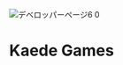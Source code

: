 
![デベロッパーページ6 0](https://user-images.githubusercontent.com/55743370/167285800-b58eec15-78af-4f66-a20c-e189279f7e00.png)


# Kaede Games

<!-- https://play-lh.googleusercontent.com/qsWRxbwTAWlyy2mUE4UDcnRvrSolSTHOTqVq_Jk8c6bn42EzFjrFO5zSTMLJe7TdXLOj=w4494-h2528 -->

<!-- https://play-lh.googleusercontent.com/IpWyp8IXKj2sC3LWqynnFQF5UR-GIV51zFA-ELF1gMcaek1b9DFIjctkp-Zr9_xQjmiW=w1440-h620 -->
